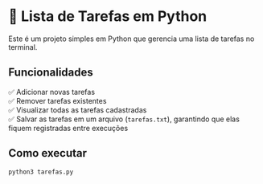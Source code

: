# 📝 Lista de Tarefas em Python

Este é um projeto simples em Python que gerencia uma lista de tarefas no terminal.

## Funcionalidades

✅ Adicionar novas tarefas  
✅ Remover tarefas existentes  
✅ Visualizar todas as tarefas cadastradas  
✅ Salvar as tarefas em um arquivo (`tarefas.txt`), garantindo que elas fiquem registradas entre execuções

## Como executar

```bash
python3 tarefas.py
